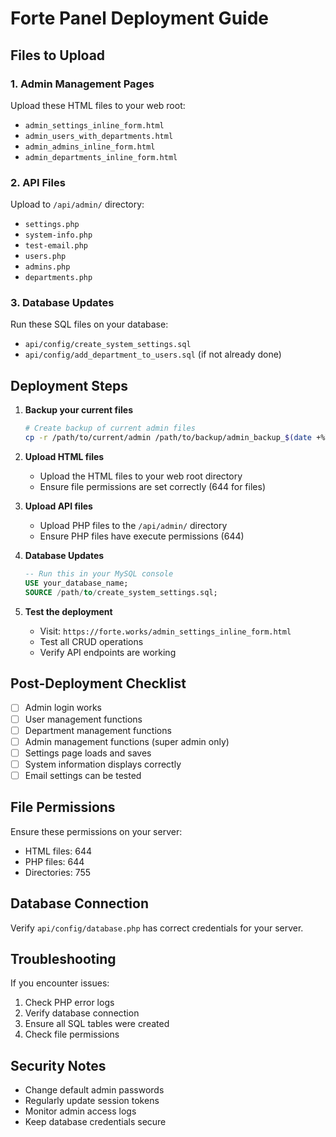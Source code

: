 # Forte Panel Deployment Guide

## Files to Upload

### 1. Admin Management Pages
Upload these HTML files to your web root:
- `admin_settings_inline_form.html`
- `admin_users_with_departments.html`
- `admin_admins_inline_form.html`
- `admin_departments_inline_form.html`

### 2. API Files
Upload to `/api/admin/` directory:
- `settings.php`
- `system-info.php`
- `test-email.php`
- `users.php`
- `admins.php`
- `departments.php`

### 3. Database Updates
Run these SQL files on your database:
- `api/config/create_system_settings.sql`
- `api/config/add_department_to_users.sql` (if not already done)

## Deployment Steps

1. **Backup your current files**
   ```bash
   # Create backup of current admin files
   cp -r /path/to/current/admin /path/to/backup/admin_backup_$(date +%Y%m%d)
   ```

2. **Upload HTML files**
   - Upload the HTML files to your web root directory
   - Ensure file permissions are set correctly (644 for files)

3. **Upload API files**
   - Upload PHP files to the `/api/admin/` directory
   - Ensure PHP files have execute permissions (644)

4. **Database Updates**
   ```sql
   -- Run this in your MySQL console
   USE your_database_name;
   SOURCE /path/to/create_system_settings.sql;
   ```

5. **Test the deployment**
   - Visit: `https://forte.works/admin_settings_inline_form.html`
   - Test all CRUD operations
   - Verify API endpoints are working

## Post-Deployment Checklist

- [ ] Admin login works
- [ ] User management functions
- [ ] Department management functions  
- [ ] Admin management functions (super admin only)
- [ ] Settings page loads and saves
- [ ] System information displays correctly
- [ ] Email settings can be tested

## File Permissions
Ensure these permissions on your server:
- HTML files: 644
- PHP files: 644
- Directories: 755

## Database Connection
Verify `api/config/database.php` has correct credentials for your server.

## Troubleshooting
If you encounter issues:
1. Check PHP error logs
2. Verify database connection
3. Ensure all SQL tables were created
4. Check file permissions

## Security Notes
- Change default admin passwords
- Regularly update session tokens
- Monitor admin access logs
- Keep database credentials secure